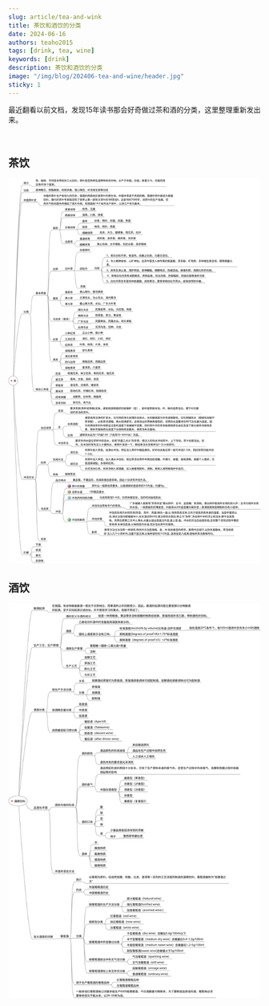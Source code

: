 ```yaml
---
slug: article/tea-and-wink
title: 茶饮和酒饮的分类
date: 2024-06-16
authors: teaho2015
tags: [drink, tea, wine]
keywords: [drink]
description: 茶饮和酒饮的分类
image: "/img/blog/202406-tea-and-wine/header.jpg"
sticky: 1
---
```


最近翻看以前文档，发现15年读书那会好奇做过茶和酒的分类，这里整理重新发出来。

<br/>
<!-- truncate -->

## 茶饮

![](茶.svg)


## 酒饮

![](酒精饮料.svg)